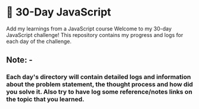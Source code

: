 # :star2: 30-Day JavaScript
Add my learnings from a JavaScript course 
Welcome to my 30-day JavaScript challenge! This repository contains my progress and logs for each day of the challenge.

## Note: -
### **Each day's directory will contain detailed logs and information about the problem statement, the thought process and how did you solve it. Also try to have log some reference/notes links on the topic that you learned.**
